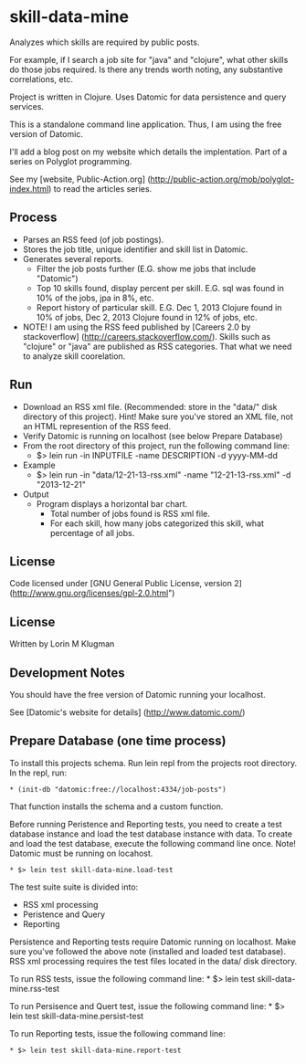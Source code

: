 # skill-data-mine

Analyzes which skills are required by public posts. 

For example, if I search a job site for "java" and "clojure", what other skills do those
jobs required. Is there any trends worth noting, any substantive correlations, etc.

Project is written in Clojure. Uses Datomic for data persistence and query services.

This is a standalone command line application. Thus, I am using the free version of Datomic.

I'll add a blog post on my website which details the implentation. Part of a series on Polyglot programming.

See my [website, Public-Action.org] (http://public-action.org/mob/polyglot-index.html)  to read the articles series.

## Process
* Parses an RSS feed (of job postings).
* Stores the job title, unique identifier and skill list in Datomic.
* Generates several reports.
    * Filter the job posts further (E.G. show me jobs that include "Datomic")
    * Top 10 skills found, display percent per skill. E.G. sql was found in 10% of the jobs, jpa in 8%, etc.
    * Report history of particular skill. E.G. Dec 1, 2013 Clojure found in 10% of jobs, Dec 2, 2013 Clojure found in 12% of jobs, etc.
* NOTE! I am using the RSS feed published by [Careers 2.0 by stackoverflow] (http://careers.stackoverflow.com/). Skills such as "clojure" or "java" are published as RSS categories. That what we need to analyze skill coorelation.


## Run
* Download an RSS xml file. (Recommended: store in the "data/" disk directory of this project). Hint! Make sure you've stored an XML file, not an HTML represention of the RSS feed.
* Verify Datomic is running on localhost (see below Prepare Database)
* From the root directory of this project, run the following command line:
    * $> lein run -in INPUTFILE -name DESCRIPTION -d yyyy-MM-dd
* Example
    * $> lein run -in "data/12-21-13-rss.xml" -name "12-21-13-rss.xml" -d "2013-12-21"
* Output
    * Program displays a horizontal bar chart. 
        * Total number of jobs found is RSS xml file.
        * For each skill, how many jobs categorized this skill, what percentage of all jobs.

## License
Code licensed under [GNU General Public License, version 2] (http://www.gnu.org/licenses/gpl-2.0.html")

## License
Written by Lorin M Klugman

## Development Notes

You should have the free version of Datomic running your localhost.

See [Datomic's website for details] (http://www.datomic.com/)

## Prepare Database (one time process)
To install this projects schema. Run lein repl from the projects root directory.
In the repl, run:

    * (init-db "datomic:free://localhost:4334/job-posts")

That function installs the schema and a custom function. 

Before running Peristence and Reporting tests, you need to create a test database instance and load the test database instance with data.
To create and load the test database, execute the following command line once. Note! Datomic must be running on locahost.

    * $> lein test skill-data-mine.load-test

The test suite suite is divided into:
* RSS xml processing
* Peristence and Query
* Reporting

Persistence and Reporting tests require Datomic running on localhost. Make sure you've followed the above note (installed and loaded test database). 
RSS xml processing requires the test files located in the data/ disk directory.

To run RSS tests, issue the following command line:
    * $> lein test skill-data-mine.rss-test

To run Persisence and Quert test, issue the following command line:
    * $> lein test skill-data-mine.persist-test

To run Reporting tests, issue the following command line:

    * $> lein test skill-data-mine.report-test
